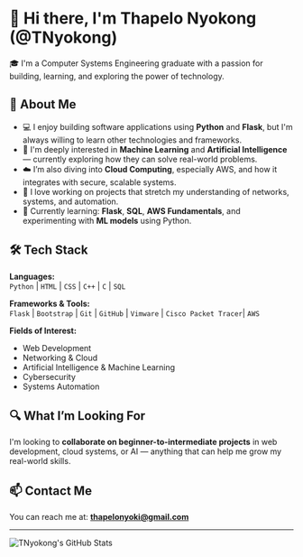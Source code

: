 # 👋 Hi there, I'm Thapelo Nyokong (@TNyokong)

🎓 I'm a Computer Systems Engineering graduate with a passion for building, learning, and exploring the power of technology.

## 🚀 About Me
- 💻 I enjoy building software applications using **Python** and **Flask**, but I'm always willing to learn other technologies and frameworks.
- 🤖 I'm deeply interested in **Machine Learning** and **Artificial Intelligence** — currently exploring how they can solve real-world problems.
- ☁️ I’m also diving into **Cloud Computing**, especially AWS, and how it integrates with secure, scalable systems.
- 🔧 I love working on projects that stretch my understanding of networks, systems, and automation.
- 🌱 Currently learning: **Flask**, **SQL**, **AWS Fundamentals**, and experimenting with **ML models** using Python.

## 🛠️ Tech Stack
**Languages:**  
`Python` | `HTML` | `CSS` | `C++` | `C` | `SQL`

**Frameworks & Tools:**  
`Flask` | `Bootstrap` | `Git` | `GitHub` | `Vimware` | `Cisco Packet Tracer`| `AWS`

**Fields of Interest:**  
- Web Development
- Networking & Cloud
- Artificial Intelligence & Machine Learning
- Cybersecurity
- Systems Automation

## 🔍 What I’m Looking For
I'm looking to **collaborate on beginner-to-intermediate projects** in web development, cloud systems, or AI — anything that can help me grow my real-world skills.

## 📫 Contact Me
You can reach me at: **[thapelonyoki@gmail.com](mailto:thapelonyoki@gmail.com)**

---


![TNyokong's GitHub Stats](https://github-readme-stats.vercel.app/api?username=TNyokong&show_icons=true&theme=radical)



